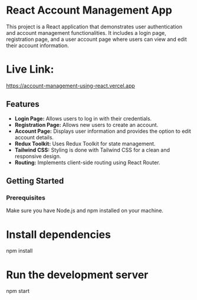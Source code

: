 # React Account Management App

This project is a React application that demonstrates user authentication and account management functionalities. It includes a login page, registration page, and a user account page where users can view and edit their account information.

# Live Link:
https://account-management-using-react.vercel.app

## Features

- **Login Page:** Allows users to log in with their credentials.
- **Registration Page:** Allows new users to create an account.
- **Account Page:** Displays user information and provides the option to edit account details.
- **Redux Toolkit:** Uses Redux Toolkit for state management.
- **Tailwind CSS:** Styling is done with Tailwind CSS for a clean and responsive design.
- **Routing:** Implements client-side routing using React Router.

## Getting Started

### Prerequisites

Make sure you have Node.js and npm installed on your machine.

# Install dependencies
npm install

# Run the development server
npm start

